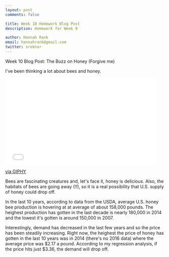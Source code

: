 ```yaml
---
layout: post
comments: false

title: Week 10 Homework Blog Post
description: Homework for Week 9

author: Hannah Rank
email: hannahrank@gmail.com
twitter: sreknar
---
```


Week 10 Blog Post: The Buzz on Honey (Forgive me)

I've been thinking a lot about bees and honey. 

<iframe src="//giphy.com/embed/G8NrleNPqxpK0" width="480" height="273" frameBorder="0" class="giphy-embed" allowFullScreen></iframe><p><a href="http://giphy.com/gifs/gob-arrested-development-G8NrleNPqxpK0">via GIPHY</a></p>

Bees are fascinating creatures and, let's face it, honey is delicious. Also, the habitats of bees are going away (!!), so it is a real possibility that U.S. supply of honey could drop off. 

In the last 10 years, according to data from the USDA, average U.S. honey bee production is hovering at at average of about 158,000 pounds. The heighest production has gotten in the last decade is nearly 180,000 in 2014 and the lowest it's gotten is around 150,000 in 2007. 

Interestingly, demand has decreased in the last few years and so the price has been steadily increasing. Right now, the heighest the price of honey has gotten in the last 10 years was in 2014 (there's no 2016 data) where the average price was $2.17 a pound. According to my regression analysis, if the price hits just $3.36, the demand will drop off. 

